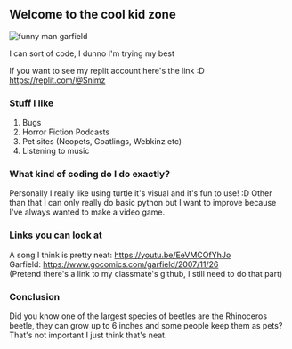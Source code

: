 ## Welcome to the cool kid zone 
![funny man garfield](https://user-images.githubusercontent.com/100317470/169408916-e4b5522e-a7ba-4f3d-8913-c78d39a91e66.jpg)

I can sort of code, I dunno I'm trying my best

If you want to see my replit account here's the link :D https://replit.com/@Snimz 


### Stuff I like

1. Bugs
2. Horror Fiction Podcasts
3. Pet sites (Neopets, Goatlings, Webkinz etc)
4. Listening to music

### What kind of coding do I do exactly?
Personally I really like using turtle it's visual and it's fun to use! :D Other than that I can only really do basic python but I want to improve because I've always wanted to make a video game. 


### Links you can look at
A song I think is pretty neat: https://youtu.be/EeVMCOfYhJo  
Garfield: https://www.gocomics.com/garfield/2007/11/26  
(Pretend there's a link to my classmate's github, I still need to do that part)  

### Conclusion
Did you know one of the largest species of beetles are the Rhinoceros beetle, they can grow up to 6 inches and some people keep them as pets?  
That's not important I just think that's neat.
